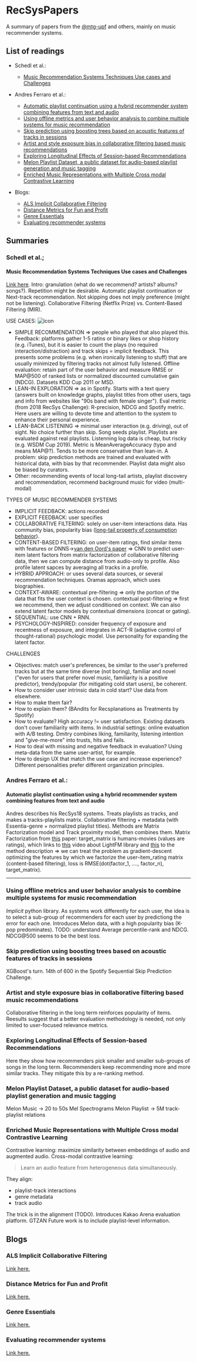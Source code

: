 # RecSysPapers

A summary of papers from the [@mtg-upf](https://github.com/MTG) and others, mainly on music recommender systems.

## List of readings
* Schedl et al.:
  * [Music Recommendation Systems Techniques Use cases and Challenges](#music-recommendation-systems-techniques-use-cases-and-challenges)
* Andres Ferraro et al.:
  * [Automatic playlist continuation using a hybrid recommender system combining features from text and audio
](#automatic-playlist-continuation-using-a-hybrid-recommender-system-combining-features-from-text-and-audio)
  * [Using offline metrics and user behavior analysis to combine multiple systems for music recommendation](#using-offline-metrics-and-user-behavior-analysis-to-combine-multiple-systems-for-music-recommendation)
  * [Skip prediction using boosting trees based on acoustic features of tracks in sessions](#skip-prediction-using-boosting-trees-based-on-acoustic-features-of-tracks-in-sessions)
  * [Artist and style exposure bias in collaborative filtering based music recommendations](#artist-and-style-exposure-bias-in-collaborative-filtering-based-music-recommendations)
  * [Exploring Longitudinal Effects of Session-based Recommendations](#exploring-longitudinal-effects-of-session-based-recommendations)
  * [Melon Playlist Dataset, a public dataset for audio-based playlist generation and music tagging](#melon-playlist-dataset-a-public-dataset-for-audio-based-playlist-generation-and-music-tagging)
  * [Enriched Music Representations with Multiple Cross modal Contrastive Learning](#enriched-music-representations-with-multiple-cross-modal-contrastive-learning)

* Blogs:
  * [ALS Implicit Collaborative Filtering](#als-implicit-collaborative-filtering)
  * [Distance Metrics for Fun and Profit](#distance-metrics-for-fun-and-profit)
  * [Genre Essentials](#genre-essentials)
  * [Evaluating recommender systems](#evaluating-recommender-systems)
  
## Summaries

### Schedl et al.;
#### Music Recommendation Systems Techniques Use cases and Challenges
[Link here](https://www.researchgate.net/journal/International-Journal-of-Multimedia-Information-Retrieval-2192-662X/publication/320296777_Current_Challenges_and_Visions_in_Music_Recommender_Systems_Research/links/5fc46def299bf104cf942321/Current-Challenges-and-Visions-in-Music-Recommender-Systems-Research.pdf).
Intro: granulation (what do we recommend? artists? albums? songs?). Repetition might be desirable. Automatic playlist continuation or Next-track recommendation. Not skipping does  not imply preference (might not be listening). Collaborative Filtering (Netflix Prize) vs. Content-Based Filtering (MIR).

USE CASES:
![icon](https://www.researchgate.net/profile/Lionel-Ngoupeyou-Tondji/publication/323726564/figure/fig5/AS:631605009846299@1527597777415/Content-based-filtering-vs-Collaborative-filtering-Source.png)
- SIMPLE RECOMMENDATION => people who played that also played this. Feedback: platforms gather 1-5 ratins or binary likes or shop history (e.g. iTunes), but it is easier to count the plays (no required interaction/distraction) and track skips = implicit feedback. This presents some problems (e.g. when ironically listening to stuff) that are usually minimized by filtering tracks not almost fully listened. Offline evaluation: retain part of the user behavior and measure RMSE or MAP@500 of ranked lists or normalized discounted cumulative gain (NDCG). Datasets KDD Cup 2011 or MSD.
- LEAN-IN EXPLORATION => as in Spotify. Starts with a text query (answers built on knowledge graphs, playlist titles from other users, tags and info from websites like "90s band with female singer"). Eval metric (from 2018 RecSys Challenge): R-precision, NDCG and Spotify metric. Here users are willing to devote time and attention to the system to enhance their personal experience.
- LEAN-BACK LISTENING => minimal user interaction (e.g. driving), out of sight. No choice further than skip. Song seeds playlist. Playlists are evaluated against real playlists. Listenning log data is cheap, but riscky (e.g. WSDM Cup 2019). Metric is MeanAverageAccuracy  (typo and means MAP@?). Tends to be more conservative than lean-in. A problem: skip prediction methods are trained and evaluated with historical data, with bias by that recommender. Playlist data might also be biased by curators.
- Other: recommending events of local long-tail artists, playlist discovery and recommendation, recommend background music for video (multi-modal)

TYPES OF MUSIC RECOMMENDER SYSTEMS
- IMPLICIT FEEDBACK: actions recorded
- EXPLICIT FEEDBACK: user specifies
- COLLABORATIVE FILTERING: solely on user-item interactions data. Has community bias, popularity bias ([long-tail property of consumption behavior](https://www.youtube.com/watch?v=0Yku0GTrcuw)).
- CONTENT-BASED FILTERING: on user-item ratings, find similar items with features or DNNS->[van den Oord's paper](https://proceedings.neurips.cc/paper/2013/file/b3ba8f1bee1238a2f37603d90b58898d-Paper.pdf) => CNN to predict user-item latent factors from matrix factorization of collaborative filtering data, then we can compute distance from audio-only to profile. Also profile latent sapces by averaging all tracks in a profile. 
- HYBRID APPROACH: or uses several data sources, or several recommendation techniques. Oramas approach, which uses biographies.
- CONTEXT-AWARE: contextual pre-filtering => only the  portion  of the data that fits the user context is chosen. contextual post-filtering => first we recommend, then we adjust conditioned on context. We can also extend latent factor models by contextual dimensions (concat or gating).
- SEQUENTIAL: use CNN + RNN.
- PSYCHOLOGY-INSPIRED: consider frequency of exposure and recentness of exposure, and integrates in ACT-R (adaptive control of thought-rational) psychologic model. Use personality for expanding the latent factor.

CHALLENGES

- Objectives: match user's preferences, be similar to the user's preferred tracks but at the same time diverse (not boring), familiar and novel ("even for users that prefer novel music, familiarity is a positive predictor), trendy/popular (for mitigating cold start users), be coherent.
- How to consider user intrinsic data in cold start? Use data from elsewhere.
- How to make them fair?
- How to explain them? (BAndits for Recsplanations as Treatments by Spotify)
- How to evaluate? High accuracy != user satisfaction. Existing datasets don't cover familiarity with items. In industrial settings: online evaluation with A/B testing. Dmitry combines liking, familiarity, listening intention and "give-me-more" into trusts, hits and fails.
- How to deal with missing and negative feedback in evaluation? Using meta-data from the same user-artist, for example.
- How to design UX that match the use case and increase experience? Different personalities prefer different organization principles.

### Andres Ferraro et al.:
#### Automatic playlist continuation using a hybrid recommender system combining features from text and audio
Andres describes his RecSys18 systems. Treats playlists as tracks, and makes a tracks-playlists matrix. Collaborative filtering + metadata (with Essentia-genre + normalized playlist titles). Methods are Matrix Factorization model and Track proximity model, then combines them. Matrix Factorization from [this](https://arxiv.org/pdf/1507.08439.pdf) paper: target_matrix is humans-movies (values are ratings),  which links to [this](https://www.youtube.com/watch?v=9gBC9R-msAk) video about LightFM library and [this](https://www.youtube.com/watch?v=ZspR5PZemcs) to the method description =>  we can treat the problem as gradient-descent optimizing the features by which we factorize the user-item_rating matrix (content-based filtering), loss is RMSE(dot(factor_1, ...., factor_n), target_matrix).

------------------------------------------------------------------------------------------------------------

### Using offline metrics and user behavior analysis to combine multiple systems for music recommendation
*Implicit* python library. As systems work differently for each user, the idea is to select a sub-group of recommenders for each user by predictiong the error for each one. Introduces Melon data, with a high popularity bias (K-pop predominates). TODO: understand Average percentile-rank and NDCG. NDCG@500 seems to be the best loss.

### Skip prediction using boosting trees based on acoustic features of tracks in sessions
XGBoost's turn. 14th of 600 in the Spotify Sequential Skip Prediction Challenge.

### Artist and style exposure bias in collaborative filtering based music recommendations
Collaborative filtering in the long term reinforces popularity of items. Reesults suggest that a better evaluation methodology is needed, not only limited to user-focused relevance metrics.

### Exploring Longitudinal Effects of Session-based Recommendations
Here they show how recommenders pick smaller and smaller sub-groups of songs in the long term. Recommenders keep recommending more and more similar tracks. They mitigate this by a re-ranking method.

### Melon Playlist Dataset, a public dataset for audio-based playlist generation and music tagging
Melon Music -> 20 to 50s Mel Spectrograms
Melon Playlist -> 5M track-playlist relations

### Enriched Music Representations with Multiple Cross modal Contrastive Learning
Contrastive learning: maximize similarity between embeddings of audio and augmented audio.
Cross-modal contrastive learning:
> Learn an audio feature from heterogeneous data simultaneously.

They align:
- playlist-track interactions
- genre metadata
- track audio

The trick is in the alignment (TODO).
Introduces Kakao Arena evaluation platform. GTZAN
Future work is to include playlist-level information.


## Blogs
### ALS Implicit Collaborative Filtering
[Link here.](https://medium.com/radon-dev/als-implicit-collaborative-filtering-5ed653ba39fe)
### Distance Metrics for Fun and Profit
[Link here.](https://www.benfrederickson.com/distance-metrics/)
### Genre Essentials
[Link here.](https://towardsdatascience.com/genre-essentials-building-an-album-recommender-system-c89c308d16f0)
### Evaluating recommender systems
[Link here.](http://fastml.com/evaluating-recommender-systems/)
